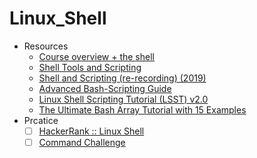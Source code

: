 # Linux_Shell
- Resources
    - [Course overview + the shell](https://missing.csail.mit.edu/2020/course-shell/)
    - [Shell Tools and Scripting](https://missing.csail.mit.edu/2020/shell-tools/)
    - [Shell and Scripting (re-recording) (2019)](https://youtu.be/dbDRfmH5uSI)
    - [Advanced Bash-Scripting Guide](https://tldp.org/LDP/abs/html/)
    - [Linux Shell Scripting Tutorial (LSST) v2.0](https://bash.cyberciti.biz/guide/Main_Page)
    - [The Ultimate Bash Array Tutorial with 15 Examples](https://www.thegeekstuff.com/2010/06/bash-array-tutorial/)
- Prcatice
    - [ ] [HackerRank :: Linux Shell](https://www.hackerrank.com/domains/shell)
    - [ ] [Command Challenge](https://cmdchallenge.com/)